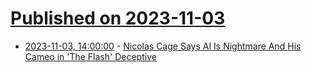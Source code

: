 # [Published on 2023-11-03](index.md)

* [2023-11-03, 14:00:00](https://slashdot.org/story/23/11/03/1355240/nicolas-cage-says-ai-is-nightmare-and-his-cameo-in-the-flash-deceptive?utm_source=rss1.0mainlinkanon&utm_medium=feed) - [Nicolas Cage Says AI Is Nightmare And His Cameo in 'The Flash' Deceptive](https://slashdot.org/story/23/11/03/1355240/nicolas-cage-says-ai-is-nightmare-and-his-cameo-in-the-flash-deceptive?utm_source=rss1.0mainlinkanon&utm_medium=feed)
